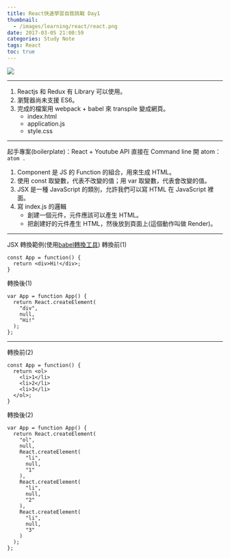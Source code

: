 ```yaml
---
title: React快速學習自我挑戰 Day1
thumbnail:
  - /images/learning/react/react.png
date: 2017-03-05 21:00:59
categories: Study Note
tags: React
toc: true
---
```

<img src="/images/learning/react/react.png">

***
1. Reactjs 和 Redux 有 Library 可以使用。
2. 瀏覽器尚未支援 ES6。
3. 完成的檔案用 webpack + babel 來 transpile 變成網頁。
    - index.html
    - application.js
    - style.css

***
起手專案(boilerplate)：React + Youtube API
直接在 Command line 開 atom： `atom .`
1. Component 是 JS 的 Function 的組合，用來生成 HTML。
2. 使用 const 取變數，代表不改變的值；用 var 取變數，代表會改變的值。
3. JSX 是一種 JavaScript 的類別，允許我們可以寫 HTML 在 JavaScript 裡面。
4. 寫 index.js 的邏輯
    - 創建一個元件，元件應該可以產生 HTML。
    - 把創建好的元件產生 HTML，然後放到頁面上(這個動作叫做 Render)。

***
JSX 轉換範例(使用[babel轉換工具](https://babeljs.io/repl))
轉換前(1)
```
const App = function() {
  return <div>Hi!</div>;
}
```
轉換後(1)
```
var App = function App() {
  return React.createElement(
    "div",
    null,
    "Hi!"
  );
};
```
***
轉換前(2)
```
const App = function() {
  return <ol>
    <li>1</li>
    <li>2</li>
    <li>3</li>
  </ol>;
}
```
轉換後(2)
```
var App = function App() {
  return React.createElement(
    "ol",
    null,
    React.createElement(
      "li",
      null,
      "1"
    ),
    React.createElement(
      "li",
      null,
      "2"
    ),
    React.createElement(
      "li",
      null,
      "3"
    )
  );
};
```
